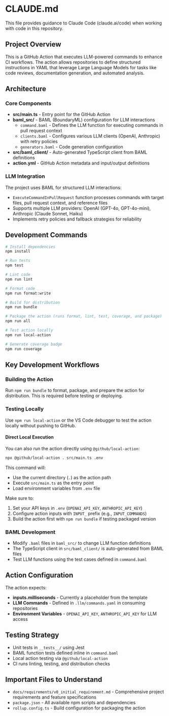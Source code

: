 # CLAUDE.md

This file provides guidance to Claude Code (claude.ai/code) when working with
code in this repository.

## Project Overview

This is a GitHub Action that executes LLM-powered commands to enhance CI
workflows. The action allows repositories to define structured instructions in
YAML that leverage Large Language Models for tasks like code reviews,
documentation generation, and automated analysis.

## Architecture

### Core Components

- **src/main.ts** - Entry point for the GitHub Action
- **baml_src/** - BAML (BoundaryML) configuration for LLM interactions
  - `command.baml` - Defines the LLM function for executing commands in pull
    request context
  - `clients.baml` - Configures various LLM clients (OpenAI, Anthropic) with
    retry policies
  - `generators.baml` - Code generation configuration
- **src/baml_client/** - Auto-generated TypeScript client from BAML definitions
- **action.yml** - GitHub Action metadata and input/output definitions

### LLM Integration

The project uses BAML for structured LLM interactions:

- `ExecuteCommandInPullRequest` function processes commands with target files,
  pull request context, and reference files
- Supports multiple LLM providers: OpenAI (GPT-4o, GPT-4o-mini), Anthropic
  (Claude Sonnet, Haiku)
- Implements retry policies and fallback strategies for reliability

## Development Commands

```bash
# Install dependencies
npm install

# Run tests
npm test

# Lint code
npm run lint

# Format code
npm run format:write

# Build for distribution
npm run bundle

# Package the action (runs format, lint, test, coverage, and package)
npm run all

# Test action locally
npm run local-action

# Generate coverage badge
npm run coverage
```

## Key Development Workflows

### Building the Action

Run `npm run bundle` to format, package, and prepare the action for
distribution. This is required before testing or deploying.

### Testing Locally

Use `npm run local-action` or the VS Code debugger to test the action locally
without pushing to GitHub.

#### Direct Local Execution

You can also run the action directly using `@github/local-action`:

```bash
npx @github/local-action . src/main.ts .env
```

This command will:
- Use the current directory (`.`) as the action path
- Execute `src/main.ts` as the entry point
- Load environment variables from `.env` file

Make sure to:
1. Set your API keys in `.env` (`OPENAI_API_KEY`, `ANTHROPIC_API_KEY`)
2. Configure action inputs with `INPUT_` prefix (e.g., `INPUT_COMMANDS`)
3. Build the action first with `npm run bundle` if testing packaged version

### BAML Development

- Modify `.baml` files in `baml_src/` to change LLM function definitions
- The TypeScript client in `src/baml_client/` is auto-generated from BAML files
- Test LLM functions using the test cases defined in `command.baml`

## Action Configuration

The action expects:

- **inputs.milliseconds** - Currently a placeholder from the template
- **LLM Commands** - Defined in `.llm/commands.yaml` in consuming repositories
- **Environment Variables** - `OPENAI_API_KEY`, `ANTHROPIC_API_KEY` for LLM
  access

## Testing Strategy

- Unit tests in `__tests__/` using Jest
- BAML function tests defined inline in `command.baml`
- Local action testing via `@github/local-action`
- CI runs linting, testing, and distribution checks

## Important Files to Understand

- `docs/requirements/v0_initial_requirement.md` - Comprehensive project
  requirements and feature specifications
- `package.json` - All available npm scripts and dependencies
- `rollup.config.ts` - Build configuration for packaging the action
